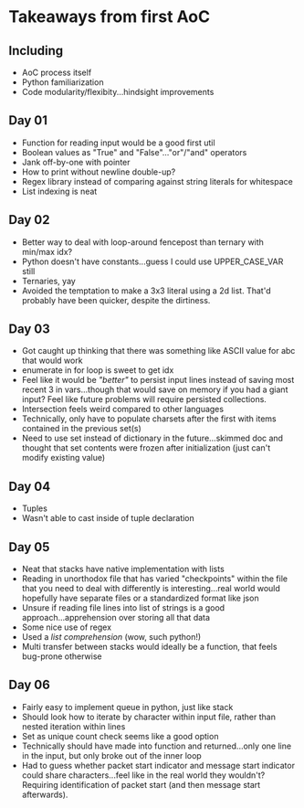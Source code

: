 # Takeaways from first AoC

## Including 
- AoC process itself
- Python familiarization
- Code modularity/flexibity...hindsight improvements

## Day 01
- Function for reading input would be a good first util
- Boolean values as "True" and "False"..."or"/"and" operators
- Jank off-by-one with pointer
- How to print without newline double-up?
- Regex library instead of comparing against string literals for whitespace
- List indexing is neat

## Day 02
- Better way to deal with loop-around fencepost than ternary with min/max idx?
- Python doesn't have constants...guess I could use UPPER_CASE_VAR still
- Ternaries, yay
- Avoided the temptation to make a 3x3 literal using a 2d list.  That'd probably have been quicker, despite the dirtiness.

## Day 03
- Got caught up thinking that there was something like ASCII value for abc that would work
- enumerate in for loop is sweet to get idx
- Feel like it would be _"better"_ to persist input lines instead of saving most recent 3 in vars...though that would save on memory if you had a giant input?  Feel like future problems will require persisted collections.
- Intersection feels weird compared to other languages
- Technically, only have to populate charsets after the first with items contained in the previous set(s)
- Need to use set instead of dictionary in the future...skimmed doc and thought that set contents were frozen after initialization (just can't modify existing value)

## Day 04
- Tuples
- Wasn't able to cast inside of tuple declaration

## Day 05
- Neat that stacks have native implementation with lists
- Reading in unorthodox file that has varied "checkpoints" within the file that you need to deal with differently is interesting...real world would hopefully have separate files or a standardized format like json
- Unsure if reading file lines into list of strings is a good approach...apprehension over storing all that data
- Some nice use of regex
- Used a _list comprehension_ (wow, such python!)
- Multi transfer between stacks would ideally be a function, that feels bug-prone otherwise

## Day 06
- Fairly easy to implement queue in python, just like stack
- Should look how to iterate by character within input file, rather than nested iteration within lines
- Set as unique count check seems like a good option
- Technically should have made into function and returned...only one line in the input, but only broke out of the inner loop
- Had to guess whether packet start indicator and message start indicator could share characters...feel like in the real world they wouldn't?  Requiring identification of packet start (and then message start afterwards).